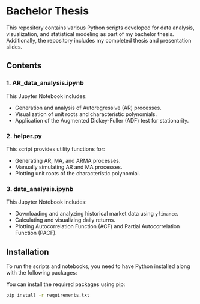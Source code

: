 # Bachelor Thesis

This repository contains various Python scripts developed for data analysis, visualization, and statistical modeling as part of my bachelor thesis. Additionally, the repository includes my completed thesis and presentation slides.

## Contents

### 1. AR_data_analysis.ipynb
This Jupyter Notebook includes:
- Generation and analysis of Autoregressive (AR) processes.
- Visualization of unit roots and characteristic polynomials.
- Application of the Augmented Dickey-Fuller (ADF) test for stationarity.

### 2. helper.py
This script provides utility functions for:
- Generating AR, MA, and ARMA processes.
- Manually simulating AR and MA processes.
- Plotting unit roots of the characteristic polynomial.

### 3. data_analysis.ipynb
This Jupyter Notebook includes:
- Downloading and analyzing historical market data using `yfinance`.
- Calculating and visualizing daily returns.
- Plotting Autocorrelation Function (ACF) and Partial Autocorrelation Function (PACF).

## Installation

To run the scripts and notebooks, you need to have Python installed along with the following packages:

You can install the required packages using pip:
```sh
pip install -r requirements.txt

